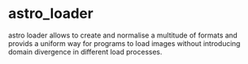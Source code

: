 # astro_loader
astro loader allows to create and normalise a multitude of formats and provids a uniform way for programs to load images without introducing domain divergence in different load processes.
